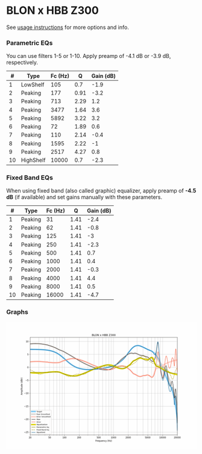 # BLON x HBB Z300
See [usage instructions](https://github.com/jaakkopasanen/AutoEq#usage) for more options and info.

### Parametric EQs
You can use filters 1-5 or 1-10. Apply preamp of -4.1 dB or -3.9 dB, respectively.

|   # | Type      |   Fc (Hz) |    Q |   Gain (dB) |
|-----|-----------|-----------|------|-------------|
|   1 | LowShelf  |       105 | 0.7  |        -1.9 |
|   2 | Peaking   |       177 | 0.91 |        -3.2 |
|   3 | Peaking   |       713 | 2.29 |         1.2 |
|   4 | Peaking   |      3477 | 1.64 |         3.6 |
|   5 | Peaking   |      5892 | 3.22 |         3.2 |
|   6 | Peaking   |        72 | 1.89 |         0.6 |
|   7 | Peaking   |       110 | 2.14 |        -0.4 |
|   8 | Peaking   |      1595 | 2.22 |        -1   |
|   9 | Peaking   |      2517 | 4.27 |         0.8 |
|  10 | HighShelf |     10000 | 0.7  |        -2.3 |

### Fixed Band EQs
When using fixed band (also called graphic) equalizer, apply preamp of **-4.5 dB** (if available) and set gains manually with these parameters.

|   # | Type    |   Fc (Hz) |    Q |   Gain (dB) |
|-----|---------|-----------|------|-------------|
|   1 | Peaking |        31 | 1.41 |        -2.4 |
|   2 | Peaking |        62 | 1.41 |        -0.8 |
|   3 | Peaking |       125 | 1.41 |        -3   |
|   4 | Peaking |       250 | 1.41 |        -2.3 |
|   5 | Peaking |       500 | 1.41 |         0.7 |
|   6 | Peaking |      1000 | 1.41 |         0.4 |
|   7 | Peaking |      2000 | 1.41 |        -0.3 |
|   8 | Peaking |      4000 | 1.41 |         4.4 |
|   9 | Peaking |      8000 | 1.41 |         0.5 |
|  10 | Peaking |     16000 | 1.41 |        -4.7 |

### Graphs
![](./BLON%20x%20HBB%20Z300.png)

